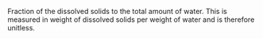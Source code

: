Fraction of the dissolved solids to the total amount of water. This is measured in weight of dissolved solids per weight of water and is therefore unitless.

